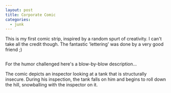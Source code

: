 ```yaml
---
layout: post
title: Corporate Comic
categories:
  - junk
---
```

This is my first comic strip, inspired by a random spurt of creativity.
I can't take all the credit though. The fantastic 'lettering' was done
by a very good friend ;)

<a href="http://4.bp.blogspot.com/_uTRG_A-YdZY/R2hAiUpwotI/AAAAAAAABFM/eWFGk_HJuPQ/s1600-h/JK+-+-+comic-1.jpg">
    <img src="http://4.bp.blogspot.com/_uTRG_A-YdZY/R2hAiUpwotI/AAAAAAAABFM/eWFGk_HJuPQ/s400/JK+-+-+comic-1.jpg" alt="" />
</a>

For the humor challenged here's a blow-by-blow description...

The comic depicts an inspector looking at a tank that is structurally insecure.
During his inspection, the tank falls on him and begins to roll down the hill,
snowballing with the inspector on it.